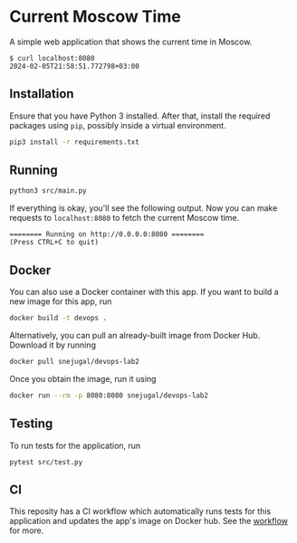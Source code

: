 # Current Moscow Time

A simple web application that shows the current time in Moscow.

```
$ curl localhost:8080
2024-02-05T21:58:51.772798+03:00
```

## Installation

Ensure that you have Python 3 installed. After that, install the required
packages using `pip`, possibly inside a virtual environment.

```bash
pip3 install -r requirements.txt
```

## Running

```bash
python3 src/main.py
```

If everything is okay, you'll see the following output. Now you can make
requests to `localhost:8080` to fetch the current Moscow time.

```
======== Running on http://0.0.0.0:8080 ========
(Press CTRL+C to quit)
```

## Docker

You can also use a Docker container with this app. If you want to build a new
image for this app, run

```bash
docker build -t devops .
```

Alternatively, you can pull an already-built image from Docker Hub. Download it
by running

```bash
docker pull snejugal/devops-lab2
```

Once you obtain the image, run it using

```bash
docker run --rm -p 8080:8080 snejugal/devops-lab2
```

## Testing

To run tests for the application, run

```
pytest src/test.py
```

## CI

This reposity has a CI workflow which automatically runs tests for this
application and updates the app's image on Docker hub. See the [workflow] for
more.

[workflow]: ../.github/workflows/python.yaml
